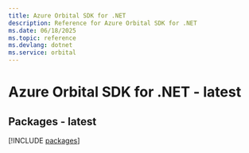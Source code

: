 ```yaml
---
title: Azure Orbital SDK for .NET
description: Reference for Azure Orbital SDK for .NET
ms.date: 06/18/2025
ms.topic: reference
ms.devlang: dotnet
ms.service: orbital
---
```

# Azure Orbital SDK for .NET - latest
## Packages - latest
[!INCLUDE [packages](orbital-index.md)]